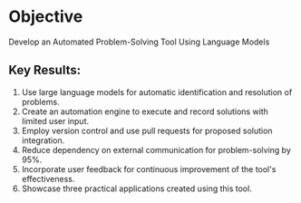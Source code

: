 # Objective

Develop an Automated Problem-Solving Tool Using Language Models

## Key Results:

1. Use large language models for automatic identification and resolution of problems.
2. Create an automation engine to execute and record solutions with limited user input.
3. Employ version control and use pull requests for proposed solution integration.
4. Reduce dependency on external communication for problem-solving by 95%.
5. Incorporate user feedback for continuous improvement of the tool's effectiveness.
6. Showcase three practical applications created using this tool.
